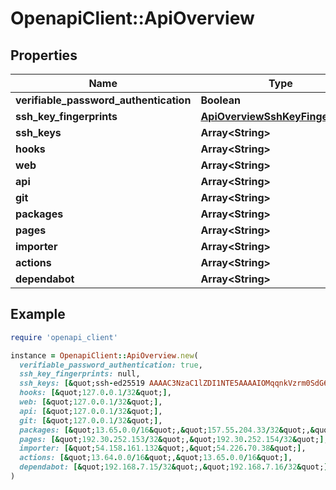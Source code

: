 # OpenapiClient::ApiOverview

## Properties

| Name | Type | Description | Notes |
| ---- | ---- | ----------- | ----- |
| **verifiable_password_authentication** | **Boolean** |  |  |
| **ssh_key_fingerprints** | [**ApiOverviewSshKeyFingerprints**](ApiOverviewSshKeyFingerprints.md) |  | [optional] |
| **ssh_keys** | **Array&lt;String&gt;** |  | [optional] |
| **hooks** | **Array&lt;String&gt;** |  | [optional] |
| **web** | **Array&lt;String&gt;** |  | [optional] |
| **api** | **Array&lt;String&gt;** |  | [optional] |
| **git** | **Array&lt;String&gt;** |  | [optional] |
| **packages** | **Array&lt;String&gt;** |  | [optional] |
| **pages** | **Array&lt;String&gt;** |  | [optional] |
| **importer** | **Array&lt;String&gt;** |  | [optional] |
| **actions** | **Array&lt;String&gt;** |  | [optional] |
| **dependabot** | **Array&lt;String&gt;** |  | [optional] |

## Example

```ruby
require 'openapi_client'

instance = OpenapiClient::ApiOverview.new(
  verifiable_password_authentication: true,
  ssh_key_fingerprints: null,
  ssh_keys: [&quot;ssh-ed25519 AAAAC3NzaC1lZDI1NTE5AAAAIOMqqnkVzrm0SdG6UOoqKLsabgH5C9okWi0dh2l9GKJl&quot;],
  hooks: [&quot;127.0.0.1/32&quot;],
  web: [&quot;127.0.0.1/32&quot;],
  api: [&quot;127.0.0.1/32&quot;],
  git: [&quot;127.0.0.1/32&quot;],
  packages: [&quot;13.65.0.0/16&quot;,&quot;157.55.204.33/32&quot;,&quot;2a01:111:f403:f90c::/62&quot;],
  pages: [&quot;192.30.252.153/32&quot;,&quot;192.30.252.154/32&quot;],
  importer: [&quot;54.158.161.132&quot;,&quot;54.226.70.38&quot;],
  actions: [&quot;13.64.0.0/16&quot;,&quot;13.65.0.0/16&quot;],
  dependabot: [&quot;192.168.7.15/32&quot;,&quot;192.168.7.16/32&quot;]
)
```


